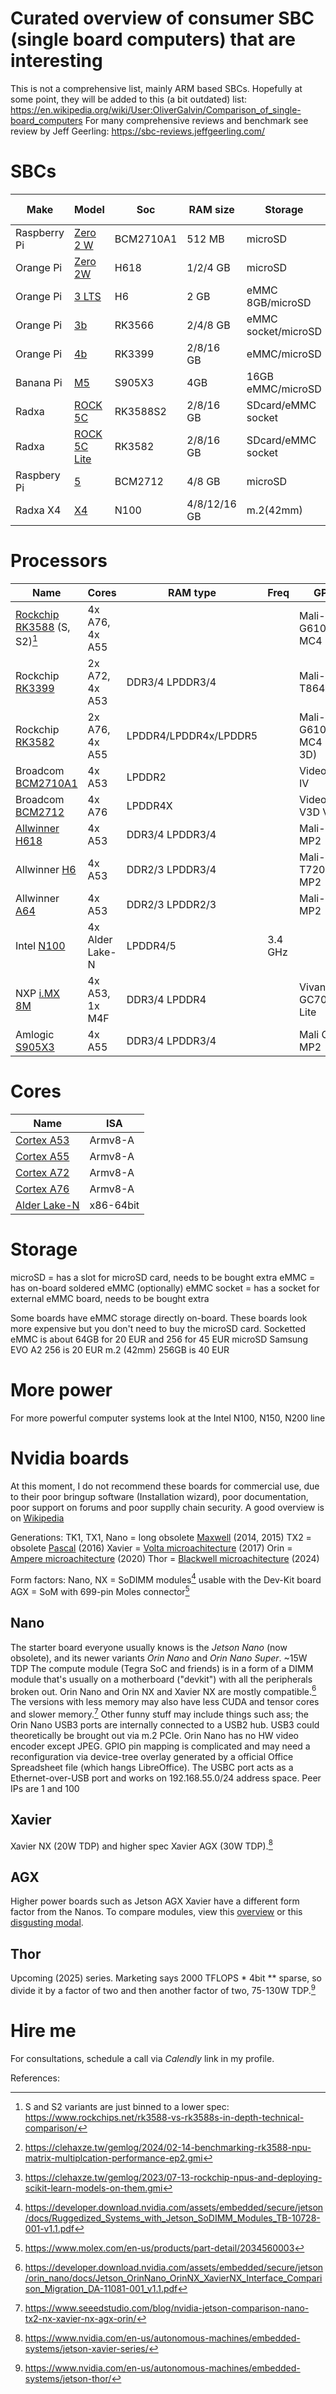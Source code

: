 # Curated overview of consumer SBC (single board computers) that are interesting

This is not a comprehensive list, mainly ARM based SBCs. Hopefully at some point, they will be added to this (a bit outdated) list: https://en.wikipedia.org/wiki/User:OliverGalvin/Comparison_of_single-board_computers
For many comprehensive reviews and benchmark see review by Jeff Geerling: https://sbc-reviews.jeffgeerling.com/

# SBCs
| Make | Model | Soc | RAM size | Storage | Notes | Review | Price (per RAM version) |
| --- | --- | --- | --- | --- | --- | --- | --- |
| Raspberry Pi | [Zero 2 W](https://www.raspberrypi.com/products/raspberry-pi-zero-2-w/) | BCM2710A1 | 512 MB | microSD | | [by Jeff Geerling](https://github.com/geerlingguy/sbc-reviews/issues/43) | 24 EUR |
| Orange Pi | [Zero 2W](http://www.orangepi.org/html/hardWare/computerAndMicrocontrollers/details/Orange-Pi-Zero-2W.html) | H618 | 1/2/4 GB | microSD | | [by Jeff Geerling](https://www.jeffgeerling.com/blog/2021/look-inside-raspberry-pi-zero-2-w-and-rp3a0-au) | 32/45/. Eur |
| Orange Pi | [3 LTS](http://www.orangepi.org/orangepiwiki/index.php/Orange_Pi_3_LTS) | H6 | 2 GB | eMMC 8GB/microSD | | | 61 EUR |
| Orange Pi | [3b](http://www.orangepi.org/html/hardWare/computerAndMicrocontrollers/details/Orange-Pi-3B.html) | RK3566 | 2/4/8 GB | eMMC socket/microSD | | | 51/___/___ GB |
| Orange Pi | [4b](http://www.orangepi.org/html/hardWare/computerAndMicrocontrollers/details/orange-pi-4B.html) | RK3399 | 2/8/16 GB | eMMC/microSD | | | |
| Banana Pi | [M5](https://wiki.banana-pi.org/Banana_Pi_BPI-M5) | S905X3 | 4GB | 16GB eMMC/microSD | Not available | | |
| Radxa | [ROCK 5C](https://radxa.com/products/rock5/5c/) | RK3588S2 | 2/8/16 GB | SDcard/eMMC socket | NPU | [by Jeff Geerling](https://github.com/geerlingguy/sbc-reviews/issues/41) | 89/102/136 EUR |
| Radxa | [ROCK 5C Lite](https://radxa.com/products/rock5/5c/) | RK3582 | 2/8/16 GB | SDcard/eMMC socket | | | 85/___/___ EUR |
| Raspbery Pi | [5](https://www.raspberrypi.com/products/raspberry-pi-5/) | BCM2712 | 4/8 GB | microSD | | [by Jeff Geerling](https://github.com/geerlingguy/sbc-reviews/issues/21) | ___/80 EUR |
| Radxa X4 | [X4](https://radxa.com/products/x/x4/) | N100 | 4/8/12/16 GB | m.2(42mm) | | [by Jeff Geerling](https://www.jeffgeerling.com/blog/2024/radxa-x4-sbc-unites-intel-n100-and-raspberry-pi-rp2040) | 70/93/114/130 EUR |


# Processors

| Name | Cores | RAM type | Freq | GPU | Notes |
| --- | --- | --- | --- | --- | --- |
| [Rockchip](https://en.wikipedia.org/wiki/List_of_Rockchip_products) [RK3588](https://www.rockchips.net/product/rk3588/) (S, S2)[^2] | 4x A76, 4x A55 |  |  | Mali-G610 MC4 | 3x core NPU[^1] [^3] |
| Rockchip [RK3399](https://opensource.rock-chips.com/wiki_RK3399) |2x A72, 4x A53 | DDR3/4 LPDDR3/4 | | Mali-T864 |  |
| Rockchip [RK3582](https://www.cnx-software.com/2024/03/25/rockchip-rk3582-is-a-cost-down-version-of-rk3588s-with-two-cortex-a76-cores-four-cortex-a55-cores-no-gpu/) | 2x A76, 4x A55 | LPDDR4/LPDDR4x/LPDDR5 | | Mali-G610 MC4 (no 3D) | |
| Broadcom [BCM2710A1](https://datasheets.raspberrypi.com/rpizero2/raspberry-pi-zero-2-w-product-brief.pdf) | 4x A53 | LPDDR2 | | VideoCore IV |  |
| Broadcom [BCM2712](https://www.notebookcheck.net/Broadcom-BCM2712-Processor-Benchmarks-and-Specs.873280.0.html) | 4x A76 | LPDDR4X | | VideoCore V3D VII | | 
| [Allwinner](https://linux-sunxi.org/Allwinner_SoC_Family) [H618](https://linux-sunxi.org/H618) | 4x A53 | DDR3/4 LPDDR3/4 | | Mali-G31 MP2| |
| Allwinner [H6](https://linux-sunxi.org/H6) | 4x A53 | DDR2/3 LPDDR3/4 | | Mali-T720 MP2 | |
| Allwinner [A64](https://www.cnx-software.com/2015/11/10/allwinner-a64-datasheet-and-user-manual-released/) | 4x A53 | DDR2/3 LPDDR2/3 | | Mali-400 MP2 | Outdated |
| Intel [N100](https://www.intel.com/content/www/us/en/products/sku/231803/intel-processor-n100-6m-cache-up-to-3-40-ghz/specifications.html) | 4x Alder Lake-N | LPDDR4/5 | 3.4 GHz |  | x86-64bit |
| NXP [i.MX 8M](https://www.nxp.com/products/i.MX8M) | 4x A53, 1x M4F| DDR3/4 LPDDR4 | | Vivante GC7000-Lite | |
| Amlogic [S905X3](https://www.cnx-software.com/2019/04/12/amlogic-s905x3-specifications-block-diagram/) | 4x A55 | DDR3/4 LPDDR3/4 | | Mali G31 MP2  | |


# Cores

| Name | ISA |
| --- | --- |
| [Cortex A53](https://developer.arm.com/Processors/Cortex-A53) | Armv8-A |
| [Cortex A55](https://developer.arm.com/Processors/Cortex-A55) | Armv8-A |
| [Cortex A72](https://developer.arm.com/Processors/Cortex-A72) | Armv8-A |
| [Cortex A76](https://developer.arm.com/Processors/Cortex-A76) | Armv8-A |
| [Alder Lake-N](https://en.wikipedia.org/wiki/Alder_Lake#Alder_Lake-N) | x86-64bit |


# Storage
microSD = has a slot for microSD card, needs to be bought extra
eMMC = has on-board soldered eMMC (optionally)
eMMC socket = has a socket for external eMMC board, needs to be bought extra

Some boards have eMMC storage directly on-board. These boards look more expensive but you don't need to buy the microSD card.
Socketted eMMC is about 64GB for 20 EUR and 256 for 45 EUR
microSD Samsung EVO A2 256 is 20 EUR
m.2 (42mm) 256GB is 40 EUR

# More power
For more powerful computer systems look at the Intel N100, N150, N200 line

# Nvidia boards
At this moment, I do not recommend these boards for commercial use, due to their poor bringup software (Installation wizard), poor documentation, poor support on forums and poor supplly chain security.
A good overview is on [Wikipedia](https://en.wikipedia.org/wiki/Nvidia_Jetson#Performance)

Generations:
TK1, TX1, Nano = long obsolete [Maxwell](https://en.wikipedia.org/wiki/Maxwell_(microarchitecture)) (2014, 2015)
TX2 = obsolete [Pascal](https://en.wikipedia.org/wiki/Pascal_(microarchitecture)) (2016)
Xavier = [Volta microachitecture](https://en.wikipedia.org/wiki/Volta_(microarchitecture)) (2017)
Orin = [Ampere microachitecture](https://en.wikipedia.org/wiki/Ampere_(microarchitecture)) (2020)
Thor = [Blackwell microachitecture](https://en.wikipedia.org/wiki/Blackwell_(microarchitecture)) (2024)

Form factors:
Nano, NX = SoDIMM modules[^8] usable with the Dev-Kit board
AGX = SoM with 699-pin Moles connector[^9]

## Nano
The starter board everyone usually knows is the _Jetson Nano_ (now obsolete), and its newer variants _Orin Nano_ and _Orin Nano Super_. ~15W TDP
The compute module (Tegra SoC and friends) is in a form of a DIMM module that's usually on a motherboard ("devkit") with all the peripherals broken out.
Orin Nano and Orin NX and Xavier NX are mostly compatible.[^4]
The versions with less memory may also have less CUDA and tensor cores and slower memory.[^5]
Other funny stuff may include things such ass; the Orin Nano USB3 ports are internally connected to a USB2 hub. USB3 could theoretically be brought out via m.2 PCIe.
Orin Nano has no HW video encoder except JPEG.
GPIO pin mapping is complicated and may need a reconfiguration via device-tree overlay generated by a official Office Spreadsheet file (which hangs LibreOffice).
The USBC port acts as a Ethernet-over-USB port and works on 192.168.55.0/24 address space. Peer IPs are 1 and 100

## Xavier
Xavier NX (20W TDP) and higher spec Xavier AGX (30W TDP).[^6]

## AGX
Higher power boards such as Jetson AGX Xavier have a different form factor from the Nanos.
To compare modules, view this [overview](https://www.nvidia.com/en-us/autonomous-machines/embedded-systems/jetson-xavier-series/) or this [disgusting modal](https://www.nvidia.com/en-us/autonomous-machines/embedded-systems/jetson-agx-xavier/#agx-xavier-series-compare).

## Thor
Upcoming (2025) series. Marketing says 2000 TFLOPS \* 4bit \*\* sparse, so divide it by a factor of two and then another factor of two, 75-130W TDP.[^7]

# Hire me
For consultations, schedule a call via _Calendly_ link in my profile.


References:
[^1]: https://clehaxze.tw/gemlog/2024/02-14-benchmarking-rk3588-npu-matrix-multiplcation-performance-ep2.gmi
[^2]: S and S2 variants are just binned to a lower spec: https://www.rockchips.net/rk3588-vs-rk3588s-in-depth-technical-comparison/
[^3]: https://clehaxze.tw/gemlog/2023/07-13-rockchip-npus-and-deploying-scikit-learn-models-on-them.gmi
[^4]: https://developer.download.nvidia.com/assets/embedded/secure/jetson/orin_nano/docs/Jetson_OrinNano_OrinNX_XavierNX_Interface_Comparison_Migration_DA-11081-001_v1.1.pdf
[^5]: https://www.seeedstudio.com/blog/nvidia-jetson-comparison-nano-tx2-nx-xavier-nx-agx-orin/
[^6]: https://www.nvidia.com/en-us/autonomous-machines/embedded-systems/jetson-xavier-series/
[^7]: https://www.nvidia.com/en-us/autonomous-machines/embedded-systems/jetson-thor/
[^8]: https://developer.download.nvidia.com/assets/embedded/secure/jetson/docs/Ruggedized_Systems_with_Jetson_SoDIMM_Modules_TB-10728-001-v1.1.pdf
[^9]: https://www.molex.com/en-us/products/part-detail/2034560003
